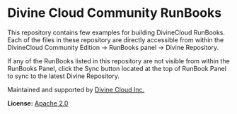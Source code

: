 # Divine Cloud Community RunBooks

This repository contains few examples for building DivineCloud RunBooks. Each of the files in these repository are directly accessible from within the DivineCloud Community Edition -> RunBooks panel -> Divine Repository. 

If any of the RunBooks listed in this repository are not visible from within the RunBooks Panel, click the Sync button located at the top of RunBook Panel to sync to the latest Divine Repository.

Maintained and supported by [Divine Cloud Inc.](http://www.divinecloud.com)

**License:** [Apache 2.0](http://www.apache.org/licenses/LICENSE-2.0)
